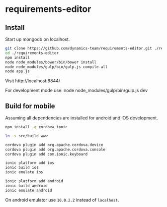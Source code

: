# requirements-editor #


## Install ##

Start up mongodb on localhost.

```bash
git clone https://github.com/dynamics-team/requirements-editor.git ./requirements-editor
cd ./requirements-editor
npm install
node node_modules/bower/bin/bower install
node node_modules/gulp/bin/gulp.js compile-all
node app.js
```

Visit http://localhost:8844/

For development mode use: node node_modules/gulp/bin/gulp.js dev

## Build for mobile ##

Assuming all dependencies are installed for android and iOS development.

```bash
npm install -g cordova ionic

ln -s src/build www

cordova plugin add org.apache.cordova.device
cordova plugin add org.apache.cordova.console
cordova plugin add com.ionic.keyboard

ionic platform add ios
ionic build ios
ionic emulate ios

ionic platform add android
ionic build android
ionic emulate android
```

On android emulator use `10.0.2.2` instead of `localhost`.

